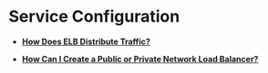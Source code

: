 # Service Configuration<a name="EN-US_TOPIC_0211796683"></a>

-   **[How Does ELB Distribute Traffic?](how-does-elb-distribute-traffic.md)**  

-   **[How Can I Create a Public or Private Network Load Balancer?](how-can-i-create-a-public-or-private-network-load-balancer.md)**  


